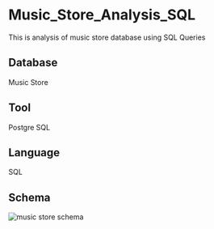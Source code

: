 # Music_Store_Analysis_SQL
This is analysis of music store database using SQL Queries

## Database 
Music Store

## Tool
Postgre SQL

## Language
SQL

## Schema
![music store schema](https://github.com/Mallika-2002/Music_Store_Analysis_SQL/assets/98608157/5a41c645-228b-43c6-bd24-6670c0f91553)


